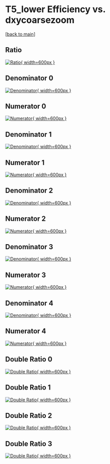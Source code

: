 # T5_lower Efficiency vs. dxycoarsezoom

[[back to main](./)]



## Ratio

[![Ratio](../mtv/var/T5_lower_vtr_0_-1_eff_dxycoarsezoom.png){ width=600px }](../mtv/var/T5_lower_vtr_0_-1_eff_dxycoarsezoom.pdf)

## Denominator 0

[![Denominator](../mtv/den/T5_lower_vtr_0_-1_eff_dxycoarsezoom_den0.png){ width=600px }](../mtv/den/T5_lower_vtr_0_-1_eff_dxycoarsezoom_den0.pdf)

## Numerator 0

[![Numerator](../mtv/num/T5_lower_vtr_0_-1_eff_dxycoarsezoom_num0.png){ width=600px }](../mtv/num/T5_lower_vtr_0_-1_eff_dxycoarsezoom_num0.pdf)

## Denominator 1

[![Denominator](../mtv/den/T5_lower_vtr_0_-1_eff_dxycoarsezoom_den1.png){ width=600px }](../mtv/den/T5_lower_vtr_0_-1_eff_dxycoarsezoom_den1.pdf)

## Numerator 1

[![Numerator](../mtv/num/T5_lower_vtr_0_-1_eff_dxycoarsezoom_num1.png){ width=600px }](../mtv/num/T5_lower_vtr_0_-1_eff_dxycoarsezoom_num1.pdf)

## Denominator 2

[![Denominator](../mtv/den/T5_lower_vtr_0_-1_eff_dxycoarsezoom_den2.png){ width=600px }](../mtv/den/T5_lower_vtr_0_-1_eff_dxycoarsezoom_den2.pdf)

## Numerator 2

[![Numerator](../mtv/num/T5_lower_vtr_0_-1_eff_dxycoarsezoom_num2.png){ width=600px }](../mtv/num/T5_lower_vtr_0_-1_eff_dxycoarsezoom_num2.pdf)

## Denominator 3

[![Denominator](../mtv/den/T5_lower_vtr_0_-1_eff_dxycoarsezoom_den3.png){ width=600px }](../mtv/den/T5_lower_vtr_0_-1_eff_dxycoarsezoom_den3.pdf)

## Numerator 3

[![Numerator](../mtv/num/T5_lower_vtr_0_-1_eff_dxycoarsezoom_num3.png){ width=600px }](../mtv/num/T5_lower_vtr_0_-1_eff_dxycoarsezoom_num3.pdf)

## Denominator 4

[![Denominator](../mtv/den/T5_lower_vtr_0_-1_eff_dxycoarsezoom_den4.png){ width=600px }](../mtv/den/T5_lower_vtr_0_-1_eff_dxycoarsezoom_den4.pdf)

## Numerator 4

[![Numerator](../mtv/num/T5_lower_vtr_0_-1_eff_dxycoarsezoom_num4.png){ width=600px }](../mtv/num/T5_lower_vtr_0_-1_eff_dxycoarsezoom_num4.pdf)

## Double Ratio 0

[![Double Ratio](../mtv/ratio/T5_lower_vtr_0_-1_eff_dxycoarsezoom_ratio0.png){ width=600px }](../mtv/ratio/T5_lower_vtr_0_-1_eff_dxycoarsezoom_ratio0.pdf)

## Double Ratio 1

[![Double Ratio](../mtv/ratio/T5_lower_vtr_0_-1_eff_dxycoarsezoom_ratio1.png){ width=600px }](../mtv/ratio/T5_lower_vtr_0_-1_eff_dxycoarsezoom_ratio1.pdf)

## Double Ratio 2

[![Double Ratio](../mtv/ratio/T5_lower_vtr_0_-1_eff_dxycoarsezoom_ratio2.png){ width=600px }](../mtv/ratio/T5_lower_vtr_0_-1_eff_dxycoarsezoom_ratio2.pdf)

## Double Ratio 3

[![Double Ratio](../mtv/ratio/T5_lower_vtr_0_-1_eff_dxycoarsezoom_ratio3.png){ width=600px }](../mtv/ratio/T5_lower_vtr_0_-1_eff_dxycoarsezoom_ratio3.pdf)

